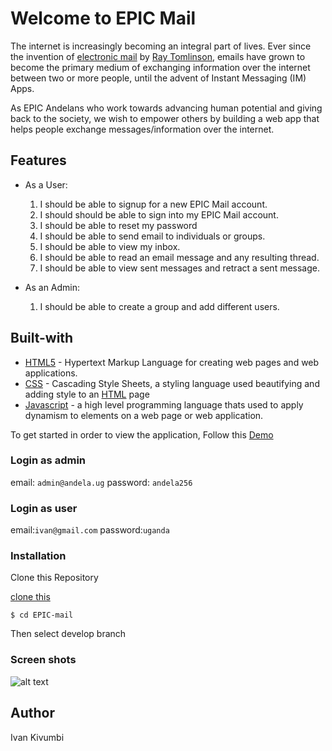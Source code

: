 # Welcome to EPIC Mail

The internet is increasingly becoming an integral part of lives. Ever since the invention of
[electronic mail](https://en.wikipedia.org/wiki/Email) by [Ray Tomlinson](https://en.wikipedia.org/wiki/Ray_Tomlinson), emails have grown to become the primary medium of
exchanging information over the internet between two or more people, until the advent of Instant
Messaging (IM) Apps.

As EPIC Andelans who work towards advancing human potential and giving back to the society,
we wish to empower others by building a web app that helps people exchange
messages/information over the internet.

## Features

* As a User:
    1. I should be able to signup for a new EPIC Mail account.
    2. I should should be able to sign into my EPIC Mail account.
    3. I should be able to reset my password
    4. I should be able to send email to individuals or groups.
    5. I should be able to view my inbox.
    6. I should be able to read an email message and any resulting thread.
    7. I should be able to view sent messages and retract a sent message.

* As an Admin:
    1. I should be able to create a group and add different users.

## Built-with

* [HTML5](https://en.wikipedia.org/wiki/HTML) - Hypertext Markup Language for creating web pages and web applications.
* [CSS](https://en.wikipedia.org/wiki/Cascading_Style_Sheets) - Cascading Style Sheets, a styling language used beautifying and adding style to an [HTML](https://en.wikipedia.org/wiki/HTML) page
* [Javascript](https://en.wikipedia.org/wiki/JavaScript) - a high level programming language thats used to apply dynamism to elements on a web page or web application.


To get started in order to view the application, Follow this [Demo](https://ivankivu.github.io/EPIC-mail/UI/)

### Login as admin

email: `admin@andela.ug`
password: `andela256`

### Login as user

email:`ivan@gmail.com`
password:`uganda`

### Installation

Clone this Repository

[clone this](https://github.com/Ivankivu/EPIC-mail.git)

`$ cd EPIC-mail`

Then select develop branch

### Screen shots

![alt text](https://ivankivu.github.io/EPIC-mail/UI/Screenshot-2019.png)

## Author

Ivan Kivumbi
